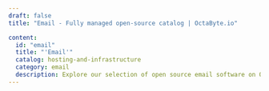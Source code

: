 ```yaml
---
draft: false
title: "Email - Fully managed open-source catalog | OctaByte.io"

content:
  id: "email"
  title: "'Email'"
  catalog: hosting-and-infrastructure
  category: email
  description: Explore our selection of open source email software on OctaByte. We handle installation, backup, updates, support, and maintenance, ensuring dependable and hassle-free communication solutions for your business or personal needs.
---
```

